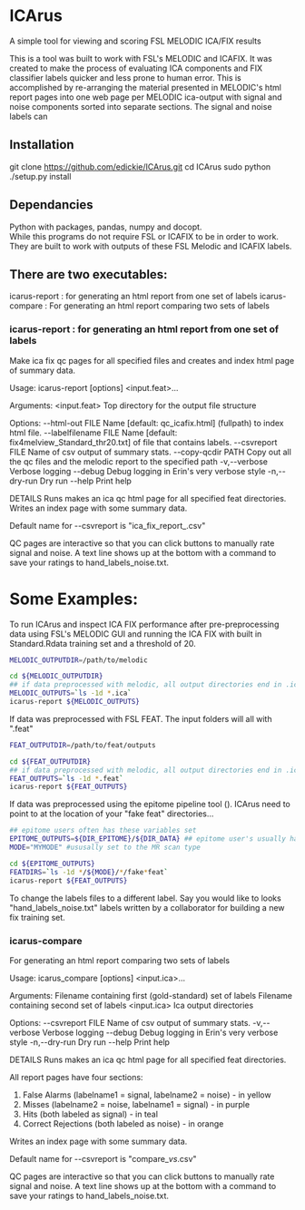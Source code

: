 # ICArus
A simple tool for viewing and scoring FSL MELODIC ICA/FIX results

This is a tool was built to work with FSL's MELODIC and ICAFIX.
It was created to make the process of evaluating ICA components and FIX classifier labels quicker and less prone to human error.
This is accomplished by re-arranging the material presented in MELODIC's html report pages into one web page per MELODIC ica-output with signal and noise components sorted into separate sections. The signal and noise labels can

## Installation
git clone https://github.com/edickie/ICArus.git
cd ICArus
sudo python ./setup.py install

## Dependancies
Python with packages, pandas, numpy and docopt.  
While this programs do not require FSL or ICAFIX to be in order to work. They are built to work with outputs of these FSL Melodic and ICAFIX labels.

## There are two executables:
icarus-report : for generating an html report from one set of labels
icarus-compare : For generating an html report comparing two sets of labels

### icarus-report : for generating an html report from one set of labels
Make ica fix qc pages for all specified files and creates and index html page of summary data.

Usage:
  icarus-report [options] <input.feat>...

Arguments:
  <input.feat>  Top directory for the output file structure

Options:
  --html-out FILE          Name [default: qc_icafix.html] (fullpath) to index html file.
  --labelfilename FILE     Name [default: fix4melview_Standard_thr20.txt] of file that contains labels.
  --csvreport FILE         Name of csv output of summary stats.
  --copy-qcdir PATH        Copy out all the qc files and the melodic report to the specified path
  -v,--verbose             Verbose logging
  --debug                  Debug logging in Erin's very verbose style
  -n,--dry-run             Dry run
  --help                   Print help

DETAILS
Runs makes an ica qc html page for all specified feat directories.
Writes an index page with some summary data.

Default name for --csvreport is "ica_fix_report_<labelfilename>.csv"

QC pages are interactive so that you can click buttons to manually rate signal and noise.
A text line shows up at the bottom with a command to save your ratings to hand_labels_noise.txt.

# Some Examples:

To run ICArus and inspect ICA FIX performance after pre-preprocessing data using FSL's MELODIC GUI and running the ICA FIX with built in Standard.Rdata training set and a threshold of 20.

~~~sh
MELODIC_OUTPUTDIR=/path/to/melodic

cd ${MELODIC_OUTPUTDIR}
## if data preprocessed with melodic, all output directories end in .ica
MELODIC_OUTPUTS=`ls -1d *.ica`
icarus-report ${MELODIC_OUTPUTS}
~~~

If data was preprocessed with FSL FEAT. The input folders will all with ".feat"

~~~sh
FEAT_OUTPUTDIR=/path/to/feat/outputs

cd ${FEAT_OUTPUTDIR}
## if data preprocessed with melodic, all output directories end in .ica
FEAT_OUTPUTS=`ls -1d *.feat`
icarus-report ${FEAT_OUTPUTS}
~~~

If data was preprocessed using the epitome pipeline tool ().
ICArus need to point to at the location of your "fake feat" directories...

~~~sh
## epitome users often has these variables set
EPITOME_OUTPUTS=${DIR_EPITOME}/${DIR_DATA} ## epitome user's usually has these variables set
MODE="MYMODE" #ususally set to the MR scan type

cd ${EPITOME_OUTPUTS}
FEATDIRS=`ls -1d */${MODE}/*/fake*feat`
icarus-report ${FEAT_OUTPUTS}
~~~

To change the labels files to a different label. Say you would like to looks "hand_labels_noise.txt" labels written by a collaborator for building a new fix training set.




### icarus-compare

For generating an html report comparing two sets of labels

Usage:
  icarus_compare [options] <labelname1> <labelname2> <input.ica>...

Arguments:
    <labelname1>       Filename containing first (gold-standard) set of labels
    <labelname2>       Filename containing second set of labels
    <input.ica>        Ica output directories

Options:
  --csvreport FILE         Name of csv output of summary stats.
  -v,--verbose             Verbose logging
  --debug                  Debug logging in Erin's very verbose style
  -n,--dry-run             Dry run
  --help                   Print help

DETAILS
Runs makes an ica qc html page for all specified feat directories.

All report pages have four sections:
  1) False Alarms (labelname1 = signal, labelname2 = noise) - in yellow
  2) Misses (labelname2 = noise, labelname1 = signal) - in purple
  3) Hits (both labeled as signal) - in teal  
  4) Correct Rejections (both labeled as noise) - in orange

Writes an index page with some summary data.

Default name for --csvreport is "compare_<labelname1>_vs_<labelname2>.csv"

QC pages are interactive so that you can click buttons to manually rate signal and noise.
A text line shows up at the bottom with a command to save your ratings to hand_labels_noise.txt.
